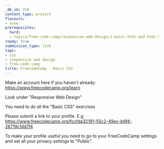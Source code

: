 ```yaml
---
_db_id: 310
content_type: project
flavours:
- none
prerequisites:
  hard:
  - topics/free-code-camp/responsive-web-design/1-basic-html-and-html-5
ready: true
submission_type: link
tags:
- css
- responsive web design
- free-code-camp
title: FreeCodeCamp - Basic CSS
---
```


Make an account here if you haven't already: https://www.freecodecamp.org/learn

Look under "Responsive Web Design"

You need to do all the "Basic CSS" exercises

Please submit a link to your profile. E.g https://www.freecodecamp.org/fccfda32191-55c2-49ec-b6f4-26719c1dd7f4

To make your profile useful you need to go to your FreeCodeCamp settings and set all your privacy settings to "Public".